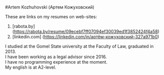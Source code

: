 #Artem Kozhuhovski (Артем Кожуховский)

These are links on my resumes on web-sites: 

1. [rabota.by] (https://rabota.by/resume/09ecebf7ff07094ef30039ed1f3852424f4a58)
2. [linkedin.com] (https://linkedin.com/in/артём-кожуховский-327a971b0)

I studied at the Gomel State university at the Faculty of Law, graduated in 2013.\
I have been working as a legal advisor since 2016.\
I have no programming experience at the moment.\
My english is at A2-level. 
